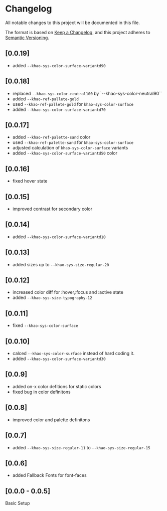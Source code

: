 # Changelog

All notable changes to this project will be documented in this file.

The format is based on [Keep a Changelog](https://keepachangelog.com/en/1.0.0/), and this project adheres to
[Semantic Versioning](https://semver.org/spec/v2.0.0.html).

## [0.0.19]

- added `--khao-sys-color-surface-variantd90`

## [0.0.18]

- replaced `--khao-sys-color-neutral100` by `--khao-sys-color-neutral90``
- added `--khao-ref-pallete-gold`
- used `--khao-ref-pallete-gold` for `khao-sys-color-surface`
- added `--khao-sys-color-surface-variantd70`

## [0.0.17]

- added `--khao-ref-palette-sand` color
- used `--khao-ref-palette-sand` for `khao-sys-color-surface`
- adjusted calculation of `khao-sys-color-surface` variants
- added `--khao-sys-color-surface-variantd50` color

## [0.0.16]

- fixed hover state

## [0.0.15]

- improved contrast for secondary color

## [0.0.14]

- added `--khao-sys-color-surface-variantd10`

## [0.0.13]

- added sizes up to `--khao-sys-size-regular-20`

## [0.0.12]

- increased color diff for :hover,:focus and :active state
- added `--khao-sys-size-typography-12`

## [0.0.11]

- fixed `--khao-sys-color-surface`

## [0.0.10]

- calced `--khao-sys-color-surface` instead of hard coding it.
- added `--khao-sys-color-surface-variantd30`

## [0.0.9]

- added on-x color defitions for static colors
- fixed bug in color definitons

## [0.0.8]

- improved color and palette definitons

## [0.0.7]

- added `--khao-sys-size-regular-11` to `--khao-sys-size-regular-15`

## [0.0.6]

- added Fallback Fonts for font-faces

## [0.0.0 - 0.0.5]

Basic Setup
